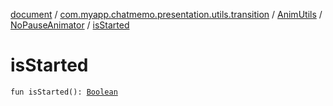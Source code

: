[document](../../../index.md) / [com.myapp.chatmemo.presentation.utils.transition](../../index.md) / [AnimUtils](../index.md) / [NoPauseAnimator](index.md) / [isStarted](./is-started.md)

# isStarted

`fun isStarted(): `[`Boolean`](https://kotlinlang.org/api/latest/jvm/stdlib/kotlin/-boolean/index.html)
